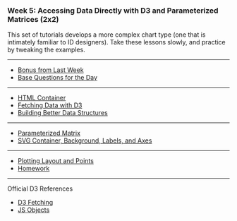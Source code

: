 ### Week 5: Accessing Data Directly with D3 and Parameterized Matrices (2x2)

This set of tutorials develops a more complex chart type (one that is intimately familiar to ID designers). Take these lessons slowly, and practice by tweaking the examples.

-----

- [Bonus from Last Week](bonus.md)
- [Base Questions for the Day](data.md)

-----

- [HTML Container](container.md)
- [Fetching Data with D3](fetch.md)
- [Building Better Data Structures](structure.md)

-----

- [Parameterized Matrix](parameterizedmatrix.md)
- [SVG Container, Background, Labels, and Axes](bg.md)

-----

- [Plotting Layout and Points](plot.md)
- [Homework](homework.md)

-----

Official D3 References

- [D3 Fetching](https://github.com/d3/d3-fetch)
- [JS Objects](https://www.w3schools.com/js/js_objects.asp)
